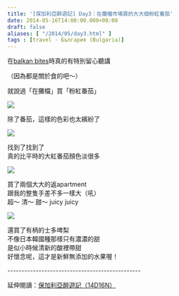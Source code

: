```yaml
---
title: '[保加利亞醉遊記] Day3：在攤檔市場買的大大個粉紅番茄'
date: 2014-05-16T14:00:00.000+08:00
draft: false
aliases: [ "/2014/05/day3.html" ]
tags : [travel - България (Bulgaria)]
---
```


在[balkan bites](https://hidie.net/bulgaria2f/)時真的有特別留心聽講  

（因為都是關於食的吧～）

就說過「在攤檔」買「粉紅番茄」

![](/images/bulgaria3f1.jpg)

除了番茄，這樣的色彩也太繽紛了

![](/images/bulgaria3f2.jpg)

找到了找到了  
真的比平時的大紅番茄顏色淡很多

![](/images/bulgaria3f3.jpg)

買了兩個大大的返apartment  
跟我的整隻手差不多一樣大（吼）  
超～ 清～ 甜～ juicy juicy

![](/images/bulgaria3f4.jpg)

還買了有柄的士多啤梨  
不像日本韓國種那樣只有濃濃的甜  
是似小時候清新的酸裡帶甜  
好懷念呢，這才是新鮮無添加的水果喔！  
  
\-----------------------------------------------  
  
延伸閱讀：[保加利亞醉遊記（14D16N）](https://hidie.net/bulgaria14d16n/)
